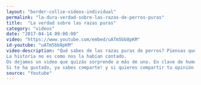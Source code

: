 ```yaml
---
layout: "border-collie-videos-individual"
permalink: "la-dura-verdad-sobre-las-razas-de-perros-puras"
title:  "La verdad sobre las razas puras"
category: "videos"
date: "2017-04-14 09:00:00"
video: "https://www.youtube.com/embed/uATm5bb8pKM"
id-youtube: "uATm5bb8pKM"
video-description: "Qué sabes de las razas puras de perros? Piensas que son más sanas y naturales que los perros callejeros (o mezclados)?
La historia no es como nos la habían contado.
Os dejamos un video que quizás sorprende a más de uno. En clave de humor nos desvela la realidad detrás de los perros de pura raza.
Si te ha gustado, ya sabes comparte! y si quieres compartir tu opinión con nostros, escríbenos a hola@borders-collies.com, estaremos encantados en conocerla."
source: "Youtube"
---
```

